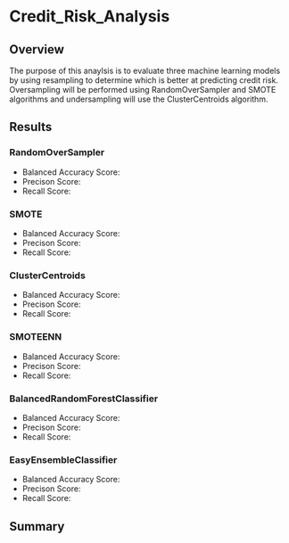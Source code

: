 # Credit_Risk_Analysis

## Overview
The purpose of this anaylsis is to evaluate three machine learning models by using resampling to determine which is better at predicting credit risk.  Oversampling will be performed using RandomOverSampler and SMOTE algorithms and undersampling will use the ClusterCentroids algorithm.

## Results
### RandomOverSampler


* Balanced Accuracy Score: 
* Precison Score: 
* Recall Score: 

### SMOTE


* Balanced Accuracy Score: 
* Precison Score: 
* Recall Score: 

### ClusterCentroids


* Balanced Accuracy Score: 
* Precison Score: 
* Recall Score: 

### SMOTEENN


* Balanced Accuracy Score: 
* Precison Score: 
* Recall Score: 

### BalancedRandomForestClassifier


* Balanced Accuracy Score: 
* Precison Score: 
* Recall Score: 

### EasyEnsembleClassifier


* Balanced Accuracy Score: 
* Precison Score: 
* Recall Score: 

## Summary
